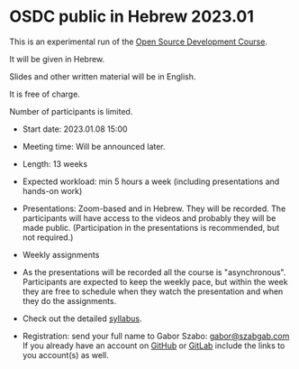 # OSDC public in Hebrew 2023.01

This is an experimental run of the [Open Source Development Course](/).

It will be given in Hebrew.

Slides and other written material will be in English.

It is free of charge.

Number of participants is limited.

* Start date: 2023.01.08 15:00
* Meeting time: Will be announced later.
* Length: 13 weeks
* Expected workload: min 5 hours a week (including presentations and hands-on work)
* Presentations: Zoom-based and in Hebrew. They will be recorded. The participants will have access to the videos and probably they will be made public. (Participation in the presentations is recommended, but not required.)
* Weekly assignments
* As the presentations will be recorded all the course is "asynchronous". Participants are expected to keep the weekly pace, but within the week they are free to schedule when they watch the presentation and when they do the assignments.

* Check out the detailed [syllabus](/).

* Registration: send your full name to Gabor Szabo: gabor@szabgab.com If you already have an account on [GitHub](https://github.com/) or [GitLab](https://gitlab.com/) include the links to you account(s) as well.

